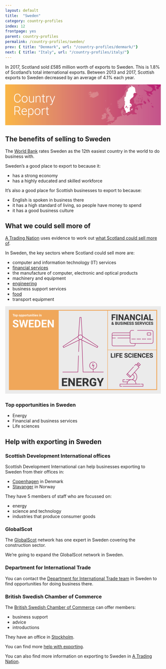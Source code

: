 ```yaml
---
layout: default
title:  "Sweden"
category: country-profiles
index: 12
frontpage: yes
parent: country-profiles
permalink: /country-profiles/sweden/
prev: { title: "Denmark", url: "/country-profiles/denmark/"}
next: { title: "Italy", url: "/country-profiles/italy/"}
---
```


<p class="leader">
In 2017, Scotland sold £585 million worth of exports to Sweden. This is 1.8% of Scotland’s total international exports. Between 2013 and 2017, Scottish exports to Sweden decreased by an average of 4.1% each year.</p>

![An image of Sweden outlined on a map](/assets/images/country_maps/13-sweden.png)

## The benefits of selling to Sweden
The [World Bank](http://www.doingbusiness.org/en/rankings) rates Sweden as the 12th easiest country in the world to do business with.

Sweden’s a good place to export to because it:

* has a strong economy
* has a highly educated and skilled workforce

It’s also a good place for Scottish businesses to export to because:

* English is spoken in business there
* it has a high standard of living, so people have money to spend
* it has a good business culture

## What we could sell more of
[A Trading Nation](https://www.gov.scot/publications/scotland-a-trading-nation/) uses evidence to work out [what Scotland could sell more of](/what-we-could-sell-more-of/).

In Sweden, the key sectors where Scotland could sell more are:

* computer and information technology (IT) services
* [financial services](/sectors/financial-and-business-services/)
* the manufacture of computer, electronic and optical products
* machinery and equipment
* [engineering](/sectors/engineering-and-advanced-manufacturing/)
* business support services
* [food](/sectors/food-and-drink/)
* transport equipment

![An infographic of top opportunities in Sweden](/assets/images/country_infographics/12-sweden-top-opportunities.png)

<div class="hidden . visually-hidden">
<h3>Top opportunities in Sweden</h3>
<ul>
<li>Energy</li>
<li>Financial and business services</li>
<li>Life sciences</li>
</ul>
</div>

## Help with exporting in Sweden

### Scottish Development International offices

Scottish Development International can help businesses exporting to Sweden from their offices in:

* [Copenhagen](https://www.sdi.co.uk/about-sdi/global-offices/europe-middle-east-and-africa/denmark-copenhagen) in Denmark
* [Stavanger](https://www.sdi.co.uk/about-sdi/global-offices/europe-middle-east-and-africa/norway-stavanger) in Norway

They have 5 members of staff who are focussed on:

* energy
* science and technology
* industries that produce consumer goods

### GlobalScot
The [GlobalScot](https://www.globalscot.com/) network has one expert in Sweden covering the construction sector.

We’re going to expand the GlobalScot network in Sweden.

### Department for International Trade
You can contact the [Department for International Trade team](https://www.gov.uk/world/organisations/department-for-international-trade-sweden) in Sweden to find opportunities for doing business there.  


### British Swedish Chamber of Commerce
The [British Swedish Chamber of Commerce](https://bscc.info/) can offer members:

* business support
* advice
* introductions

They have an office in [Stockholm](https://bscc.info/contact/).

You can find more [help with exporting](/help-for-businesses/).

You can also find more information on exporting to Sweden in [A Trading Nation](https://www.gov.scot/publications/scotland-a-trading-nation/).
